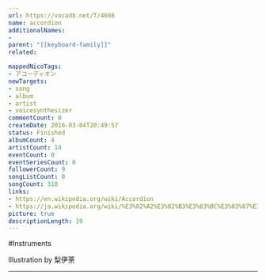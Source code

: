 ```yaml
---
url: https://vocadb.net/T/4608
name: accordion
additionalNames: 
- 
parent: "[[keyboard-family]]"
related:

mappedNicoTags:
- アコーディオン
newTargets:
- song
- album
- artist
- voicesynthesizer
commentCount: 0
createDate: 2016-03-04T20:49:57
status: Finished
albumCount: 4
artistCount: 14
eventCount: 0
eventSeriesCount: 0
followerCount: 9
songListCount: 0
songCount: 318
links: 
- https://en.wikipedia.org/wiki/Accordion
- https://ja.wikipedia.org/wiki/%E3%82%A2%E3%82%B3%E3%83%BC%E3%83%87%E3%82%A3%E3%82%AA%E3%83%B3
picture: true
descriptionLength: 19
---
```


#Instruments

Illustration by 梨伊荼

---

